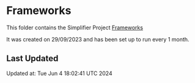 # Frameworks
This folder contains the Simplifier Project [Frameworks](https://simplifier.net/frameworks)

It was created on 29/09/2023 and has been set up to run every 1 month.

## Last Updated

Updated at: Tue Jun  4 18:02:41 UTC 2024

